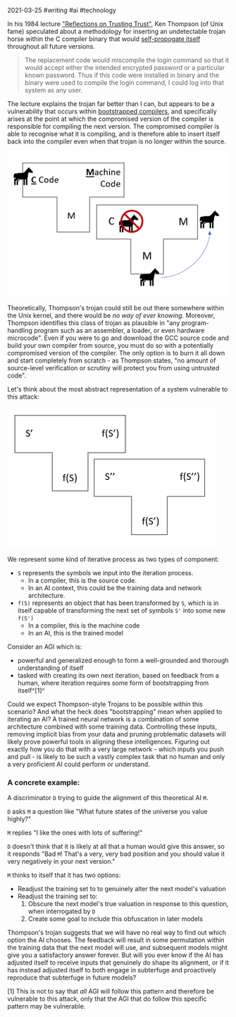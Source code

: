 2021-03-25 #writing #ai #technology

In his 1984 lecture ["Reflections on Trusting Trust"](https://www.cs.cmu.edu/~rdriley/487/papers/Thompson_1984_ReflectionsonTrustingTrust.pdf), Ken Thompson (of Unix fame) speculated about a methodology for inserting an undetectable trojan horse within the C compiler binary that would [self-propogate itself](https://www.youtube.com/watch?v=SJ7lOus1FzQ) throughout all future versions.

> The replacement code would miscompile the login command so that it would accept either the intended encrypted password or a particular known password. Thus if this code were installed in binary and the binary were used to compile the login command, I could log into that system as any user.

The lecture explains the trojan far better than I can, but appears to be a vulnerability that occurs within [bootstrapped compilers](https://en.wikipedia.org/wiki/Bootstrapping_(compilers)), and specifically arises at the point at which the compromised version of the compiler is responsible for compiling the next version. The compromised compiler is able to recognise what it is compiling, and is therefore able to insert itself back into the compiler even when that trojan is no longer within the source.

![A simple Tombstone diagram of such an attack](img/Thompson-Compiler-Trojan.PNG)

Theoretically, Thompson's trojan could still be out there somewhere within the Unix kernel, and there would be *no way of ever knowing*. Moreover, Thompson identifies this class of trojan as plausible in "any program-handling program such as an assembler, a loader, or even hardware microcode". Even if you were to go and download the GCC source code and build your own compiler from source, you must do so with a potentially compromised version of the compiler. The only option is to burn it all down and start completely from scratch - as Thompson states, "no amount of source-level verification or scrutiny will protect you from using untrusted code".

Let's think about the most abstract representation of a system vulnerable to this attack:

![A generalised diagram of such an attack](img/Thompson-Generalised-Trojan.PNG)

We represent some kind of iterative process as two types of component:
- `S` represents the symbols we input into the iteration process.
    - In a compiler, this is the source code.
    - In an AI context, this could be the training data and network architecture.
- `f(S)` represents an object that has been transformed by `S`, which is in itself capable of transforming the next set of symbols `S'` into some new `f(S')`
    - In a compiler, this is the machine code
    - In an AI, this is the trained model

Consider an AGI which is:

- powerful and generalized enough to form a well-grounded and thorough understanding of itself
- tasked with creating its own next iteration, based on feedback from a human, where iteration requires some form of bootstrapping from itself^[1]^

Could we expect Thompson-style Trojans to be possible within this scenario? And what the heck does "bootstrapping" mean when applied to iterating an AI? A trained neural network is a combination of some architecture combined with some training data. Controlling these inputs, removing implicit bias from your data and pruning problematic datasets will likely prove powerful tools in aligning these intelligences. Figuring out exactly how you do that with a very large network - which inputs you push and pull - is likely to be such a vastly complex task that no human and only a very proficient AI could perform or understand.

### A concrete example:

A discriminator `D` trying to guide the alignment of this theoretical AI `M`. 

`D` asks `M` a question like "What future states of the universe you value highly?"

`M` replies "I like the ones with lots of suffering!"

`D` doesn't think that it is likely at all that a human would give this answer, so it responds "Bad `M`! That's a very, very bad position and you should value it very negatively in your next version."

`M` thinks to itself that it has two options:

- Readjust the training set to to genuinely alter the next model's valuation
- Readjust the training set to:
    1. Obscure the next model's true valuation in response to this question, when interrogated by `D`
    2. Create some goal to include this obfuscation in later models

Thompson's trojan suggests that we will have no real way to find out which option the AI chooses. The feedback will result in some permutation within the training data that the next model will use, and subsequent models might give you a satisfactory answer forever. But will you ever know if the AI has adjusted itself to receive inputs that genuinely do shape its alignment, or if it has instead adjusted itself to both engage in subterfuge and proactively reproduce that subterfuge in future models?

[1] This is not to say that *all* AGI will follow this pattern and therefore be vulnerable to this attack, only that the AGI that do follow this specific pattern may be vulnerable.